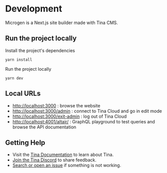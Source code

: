 # Development

Microgen is a Next.js site builder made with Tina CMS.

## Run the project locally

Install the project's dependencies

```
yarn install
```

Run the project locally

```
yarn dev
```

## Local URLs

- <http://localhost:3000> : browse the website
- <http://localhost:3000/admin> : connect to Tina Cloud and go in edit mode
- <http://localhost:3000/exit-admin> : log out of Tina Cloud
- <http://localhost:4001/altair/> : GraphQL playground to test queries and browse the API documentation

## Getting Help

- Visit the [Tina Documentation](https://tina.io/docs/) to learn about Tina.
- [Join the Tina Discord](https://discord.gg/zumN63Ybpf) to share feedback.
- [Search or open an issue](https://github.com/tinacms/tinacms/issues) if something is not working.
